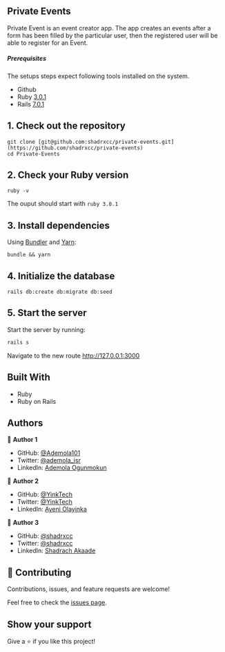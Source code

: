 ## Private Events
Private Event is an event creator app. The app creates an events after a form has been filled by the particular user, then the registered user will be able to register for an Event.
##### Prerequisites

The setups steps expect following tools installed on the system.

- Github
- Ruby [3.0.1](https://github.com/ruby/ruby/tree/ruby_3_1)
- Rails [7.0.1](https://github.com/rails/rails/tree/v7.0.1)

## 1. Check out the repository
```shell
git clone [git@github.com:shadrxcc/private-events.git](https://github.com/shadrxcc/private-events)
cd Private-Events
```

## 2. Check your Ruby version

```shell
ruby -v
```

The ouput should start with `ruby 3.0.1`

## 3. Install dependencies

Using [Bundler](https://github.com/bundler/bundler) and [Yarn](https://github.com/yarnpkg/yarn):

```shell
bundle && yarn
```

## 4. Initialize the database

```shell
rails db:create db:migrate db:seed
```
## 5. Start the server

Start the server by running:

```ruby
rails s
```
Navigate to the new route http://127.0.0.1:3000

## Built With

- Ruby
- Ruby on Rails

## Authors
👤 **Author 1**

- GitHub: [@Ademola101](https://github.com/Ademola101)
- Twitter: [@ademola_isr](https://twitter.com/ademola_isr)
- LinkedIn: [Ademola Ogunmokun](https://linkedin.com/in/ademola-ogunmokun-492575203)

👤 **Author 2**

- GitHub: [@YinkTech](https://github.com/yinktech)
- Twitter: [@YinkTech](https://twitter.com/yinktech)
- LinkedIn: [Ayeni Olayinka](https://www.linkedin.com/in/ayeni-olayinka-726181134/)

👤 **Author 3**

* GitHub: [@shadrxcc](https://github.com/shadrxcc)
* Twitter: [@shadrxcc](https://twitter.com/yinktech)
* LinkedIn: [Shadrach Akaade](https://linkedin.com/shadrachakaade)

## 🤝 Contributing

Contributions, issues, and feature requests are welcome!

Feel free to check the [issues page](https://github.com/shadrxcc/private-events/issues).

## Show your support

Give a ⭐️ if you like this project!


